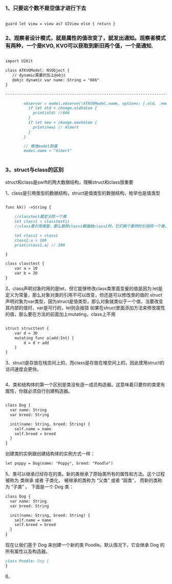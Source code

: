 ### 1、只要这个数不是空值才进行下去

```markdown
        
guard let view = view as? UIView else { return }

```

### 2、观察者设计模式，就是属性的值改变了，就发出通知。观察者模式有两种，一个是KVO, KVO可以获取到新旧两个值，一个是通知.
```markdown

import UIKit

class ATKVOModel: NSObject {
   // dynamic需要的加上@objc
   @objc dynamic var name: String = "666"
}

-------------------------------------------------------------------------------------

        observer = model.observe(\ATKVOModel.name, options: [.old, .new]) { (model, change) in
          if let old = change.oldValue {
            print(old) //666
          }
          if let new = change.newValue {
            print(new) // Albert
          }
        }

        // 修改model的值
        model.name = "Albert"
        
```

### 3、struct与class的区别
struct和class是swift的两大数据结构，理解struct和class很重要

1、class是引用类型的数据结构，struct是值类型的数据结构，枚举也是值类型
```markdown

func kk() ->String {
    
    //classtest是定义的一个类
    let class1 = classtest()
    //class是引用类型，那么我将class1赋值给class2时，它们两个是同时引用同一个类，也就是说我在class2上修改类里面a的值，而class1也会跟着改变，因为它们是引用同一个类

    let class2 = class1
    class2.a = 100
    print(class1.a) // 100

}

class classtest {
    var a = 10
    var b = 20
}

```
2、class声明对象时用的是let，但它能够修改class类里面变量的值是因为:let是定义为常量，那么对象对类的引用不可以改变，但还是可以修改类的值的
struct声明对象为var类型，因为struct是值类型，那么对象就类似于一个值，当要改变其内部的值时，var是可行的，let则会报错
如果在struct里面添加方法来修改属性的值，那么要在方法的前面加上mutating，class上不用

```markdown

struct structtest {
    var d = 30
    mutating func a(add:Int) {
        d = d + add
    }
}
```
3、struct是存放在栈空间上的，而class是存放在堆空间上的，因此使用struct的访问速度会更快。
```markdown
```

4、类和结构体的第一个区别是类没有逐一成员构造器。这意味着只要你的类里有属性，你就必须自行创建构造器。
```markdown

class Dog {
  var name: String
  var breed: String

  init(name: String, breed: String) {
    self.name = name
    self.breed = breed
  }
}
```
创建类的实例跟创建结构体的实例方式一样：
```markdown
let poppy = Dog(name: "Poppy", breed: "Poodle")
```
5、类可以继承已经存在的类。新的类继承了原始类所有的属性和方法。这个过程被称为 类继承 或者 子类化， 被继承的类称为 “父类” 或者 “超类”， 而新的类称为 “子类” 。
下面是一个 Dog 类：
```markdown
class Dog {
  var name: String
  var breed: String

  init(name: String, breed: String) {
    self.name = name
    self.breed = breed
  }
}
```
现在让我们基于 Dog 来创建一个新的类 Poodle。默认情况下，它会继承 Dog 的所有属性以及构造器。
```markdown
class Poodle: Dog {
}
```
6、



